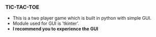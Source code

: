 ### TIC-TAC-TOE

* This is a two player game which is built in python with simple GUI.
* Module used for GUI is 'tkinter'.
* **I recommend you to experience the GUI**
